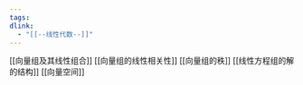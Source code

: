```yaml
---
tags: 
dlink:
  - "[[--线性代数--]]"
---
```

[[向量组及其线性组合]]
[[向量组的线性相关性]]
[[向量组的秩]]
[[线性方程组的解的结构]]
[[向量空间]]
